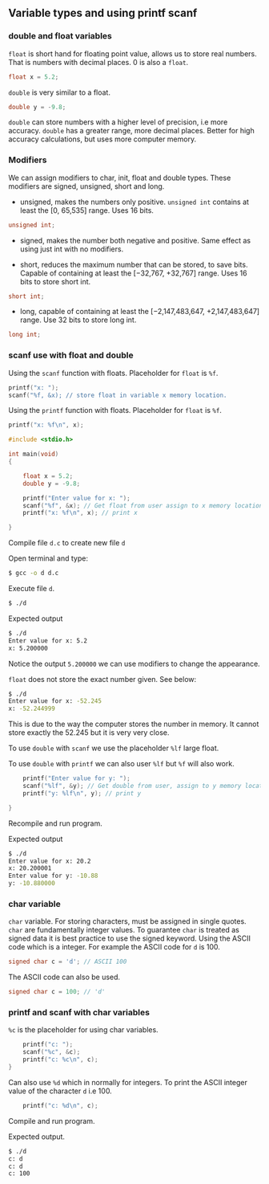 ## Variable types and using printf scanf

### double and float variables

`float` is short hand for floating point value, allows us to store real numbers. That is numbers with decimal places. 0 is also a `float`.

```c
float x = 5.2;
```

`double` is very similar to a float.

```c
double y = -9.8;
```

`double` can store numbers with a higher level of precision, i.e more accuracy. `double` has a greater range, more decimal places. Better for high accuracy calculations, but uses more computer memory.

### Modifiers

We can assign modifiers to char, init, float and double types. These modifiers are signed, unsigned, short and long.

- unsigned, makes the numbers only positive.  `unsigned int` contains at least the [0, 65,535] range. Uses 16 bits.

```c
unsigned int;
```

- signed, makes the number both negative and positive. Same effect as using just int with no modifiers.


- short, reduces the maximum number that can be stored, to save bits. Capable of containing at least the [−32,767, +32,767] range. Uses 16 bits to store short int.

```c
short int;
```

- long, capable of containing at least the [−2,147,483,647, +2,147,483,647] range. Use 32 bits to store long int.

```c
long int;
```

### scanf use with float and double

Using the `scanf` function with floats. Placeholder for `float` is `%f`. 

```c
printf("x: ");
scanf("%f, &x); // store float in variable x memory location.
```

Using the `printf` function with floats. Placeholder for `float` is `%f`. 

```c
printf("x: %f\n", x);
```

```c
#include <stdio.h>

int main(void)
{

    float x = 5.2;
    double y = -9.8;

    printf("Enter value for x: ");
    scanf("%f", &x); // Get float from user assign to x memory location
    printf("x: %f\n", x); // print x

}
```
Compile file `d.c` to create new file `d`

Open terminal and type:
```bash
$ gcc -o d d.c
```

Execute file `d`.

```bash
$ ./d
```

Expected output

```bash
$ ./d
Enter value for x: 5.2
x: 5.200000
```

Notice the output `5.200000` we can use modifiers to change the appearance.

`float` does not store the exact number given. See below:

```bash
$ ./d
Enter value for x: -52.245
x: -52.244999
```

This is due to the way the computer stores the number in memory. It cannot store exactly the 52.245 but it is very very close.

To use `double` with `scanf` we use the placeholder `%lf` large float.

To use `double` with `printf` we can also user `%lf` but `%f` will also work.

```c
    printf("Enter value for y: ");
    scanf("%lf", &y); // Get double from user, assign to y memory location
    printf("y: %lf\n", y); // print y

}
```

Recompile and run program.

Expected output

```bash
$ ./d
Enter value for x: 20.2
x: 20.200001
Enter value for y: -10.88
y: -10.880000
```

### char variable


`char` variable. For storing characters, must be assigned in single quotes. `char` are fundamentally integer values. To guarantee `char` is treated as signed data it is best practice to use the signed keyword.
Using the ASCII code which is a integer. For example the ASCII code for `d` is 100.

```c
signed char c = 'd'; // ASCII 100
```

The ASCII code can also be used.
```c
signed char c = 100; // 'd'
```

### printf and scanf with char variables

`%c` is the placeholder for using char variables.

```c
    printf("c: ");
    scanf("%c", &c);
    printf("c: %c\n", c);
}
```

Can also use `%d` which in normally for integers. To print the ASCII integer value of the character `d` i.e 100.

```c
    printf("c: %d\n", c);
```

Compile and run program.

Expected output.

```bash
$ ./d
c: d
c: d
c: 100
```

